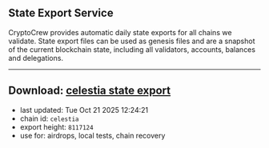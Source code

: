 ## State Export Service
CryptoCrew provides automatic daily state exports for all chains we validate. State export files can be used as genesis files and are a snapshot of the current blockchain state, including all validators, accounts, balances and delegations.

---
**Download: [celestia state export](https://dl-eu2.ccvalidators.com/SERVICE/celestia/celestia_export_8117124.json)**
---

- last updated: Tue Oct 21 2025 12:24:21
- chain id: `celestia`
- export height: `8117124`
- use for: airdrops, local tests, chain recovery
